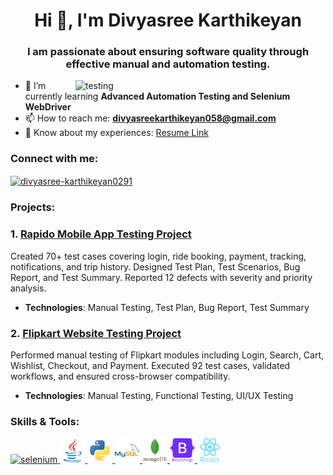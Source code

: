 
<h1 align="center">Hi 👋, I'm Divyasree Karthikeyan</h1>
<h3 align="center">I am passionate about ensuring software quality through effective manual and automation testing.</h3>
<img align="right" alt="testing" width="400" src="https://media.tenor.com/IF2JdxzmyN4AAAAj/coding-girl.gif">

- 🌱 I’m currently learning **Advanced Automation Testing and Selenium WebDriver**  
- 📫 How to reach me: **divyasreekarthikeyan058@gmail.com**  
- 📄 Know about my experiences: [Resume Link](https://drive.google.com/file/d/1eaKynuU4ho_kQfmaoJH8AAr_le5CxgOE/view?usp=sharing)  

<h3 align="left">Connect with me:</h3>
<p align="left">
<a href="https://linkedin.com/in/divyasree-karthikeyan0291" target="blank"><img align="center" src="https://raw.githubusercontent.com/rahuldkjain/github-profile-readme-generator/master/src/images/icons/Social/linked-in-alt.svg" alt="divyasree-karthikeyan0291" height="30" width="40" /></a>
</p>

<h3 align="left">Projects:</h3>

### 1. [Rapido Mobile App Testing Project](#)
Created 70+ test cases covering login, ride booking, payment, tracking, notifications, and trip history. Designed Test Plan, Test Scenarios, Bug Report, and Test Summary. Reported 12 defects with severity and priority analysis.  
- **Technologies**: Manual Testing, Test Plan, Bug Report, Test Summary

### 2. [Flipkart Website Testing Project](#)
Performed manual testing of Flipkart modules including Login, Search, Cart, Wishlist, Checkout, and Payment. Executed 92 test cases, validated workflows, and ensured cross-browser compatibility.  
- **Technologies**: Manual Testing, Functional Testing, UI/UX Testing

<h3 align="left">Skills & Tools:</h3>
<p align="left"> 
<a href="https://www.selenium.dev" target="_blank" rel="noreferrer"> <img src="https://raw.githubusercontent.com/detain/svg-logos/780f25886640cef088af994181646db2f6b1a3f8/svg/selenium-logo.svg" alt="selenium" width="40" height="40"/> </a>
<a href="https://www.java.com" target="_blank" rel="noreferrer"> <img src="https://raw.githubusercontent.com/devicons/devicon/master/icons/java/java-original.svg" alt="java" width="40" height="40"/> </a>
<a href="https://www.python.org/" target="_blank" rel="noreferrer"> <img src="https://raw.githubusercontent.com/devicons/devicon/master/icons/python/python-original.svg" alt="python" width="40" height="40"/> </a>
<a href="https://www.mysql.com/" target="_blank" rel="noreferrer"> <img src="https://raw.githubusercontent.com/devicons/devicon/master/icons/mysql/mysql-original-wordmark.svg" alt="mysql" width="40" height="40"/> </a>
<a href="https://www.mongodb.com/" target="_blank" rel="noreferrer"> <img src="https://raw.githubusercontent.com/devicons/devicon/master/icons/mongodb/mongodb-original-wordmark.svg" alt="mongodb" width="40" height="40"/> </a>
<a href="https://getbootstrap.com" target="_blank" rel="noreferrer"> <img src="https://raw.githubusercontent.com/devicons/devicon/master/icons/bootstrap/bootstrap-plain-wordmark.svg" alt="bootstrap" width="40" height="40"/> </a>
<a href="https://reactjs.org/" target="_blank" rel="noreferrer"> <img src="https://raw.githubusercontent.com/devicons/devicon/master/icons/react/react-original-wordmark.svg" alt="react" width="40" height="40"/> </a>
</p>

